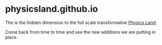 # physicsland.github.io

The is the hidden dimension to the full scale transformative [Physics Land](https://www.physics.land).  

Come back from time to time and see the new additions we are putting in place.
